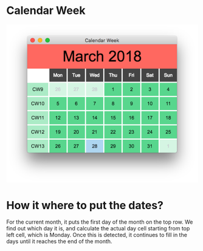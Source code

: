 # Calendar Week

![Image of the app](https://github.com/tyc/calendarweek/blob/master/images/Calendar_Week.png)


# How it where to put the dates?

For the current month, it puts the first day of the month on the top row. We find out which day it is, and calculate the actual day cell starting from top left cell, which is Monday. Once this is detected, it continues to fill in the days until it reaches the end of the month.

 
